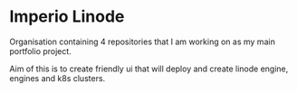 # Imperio Linode  

Organisation containing 4 repositories that I am working on as my main portfolio project.

Aim of this is to create friendly ui that will deploy and create linode engine, engines and k8s clusters.

